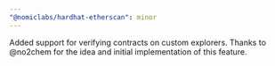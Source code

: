```yaml
---
"@nomiclabs/hardhat-etherscan": minor
---
```


Added support for verifying contracts on custom explorers. Thanks to @no2chem for the idea and initial implementation of this feature.
